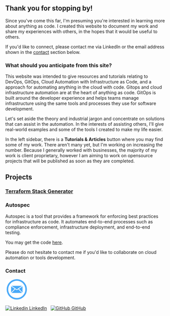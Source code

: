 ## Thank you for stopping by!

Since you've come this far, I'm presuming you're interested in learning more about anything as code. I created this website to document my work and share my experiences with others, in the hopes that it would be useful to others.

If you'd like to connect, please contact me via LinkedIn or the email address shown in the [contact](#Contact) section below.

### What should you anticipate from this site?
This website was intended to give resources and tutorials relating to DevOps, GitOps, Cloud Automation with Infrastructure as Code, and a approach for automating anything in the cloud with code.
Gitops and cloud infrastructure automation are at the heart of anything as code.
GitOps is built around the developer experience and helps teams manage infrastructure using the same tools and processes they use for software development.

Let's set aside the theory and industrial jargon and concentrate on solutions that can assist in the automation. In the interests of assisting others, I'll give real-world examples and some of the tools I created to make my life easier.

In the left sidebar, there is a **Tutorials & Articles** button where you may find some of my work. There aren't many yet, but I'm working on increasing the number. Because I generally worked with businesses, the majority of my work is client proprietary, however I am aiming to work on opensource projects that will be published as soon as they are completed.


## Projects

### [Terraform Stack Generator](./terraform-stack-generator.html)

### Autospec

Autospec is a tool that provides a framework for enforcing best practices for infrastructure as code. It automates end-to-end processes such as compliance enforcement, infrastructure deployment, and end-to-end testing.

You may get the code [here]().


Please do not hesitate to contact me if you'd like to collaborate on cloud automation or tools development.

### Contact

<a href="mailto:sumit.singh@anythingascode.com?subject=[Subejct Here]%20Source%20Anything%20as%20Code">
<img src="./images/email.png" alt="drawing" width="70"/>
</a>

[![Linkedin](https://i.stack.imgur.com/gVE0j.png) LinkedIn](https://www.linkedin.com/in/sumit-singh-90116261/)
&nbsp;
[![GitHub](https://i.stack.imgur.com/tskMh.png) GitHub](https://github.com/anythingascode)
